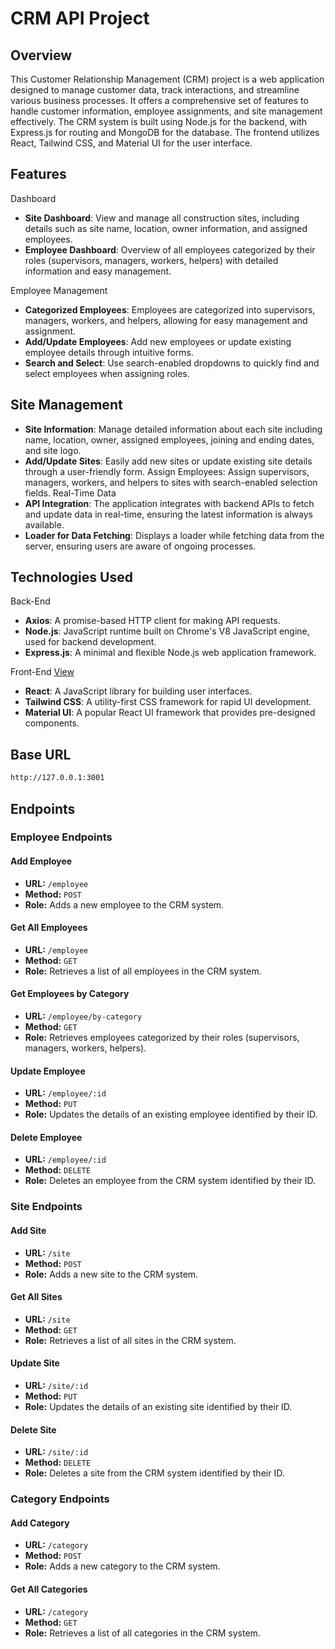 # CRM API Project

## Overview

This Customer Relationship Management (CRM) project is a web application designed to manage customer data, track interactions, and streamline various business processes. It offers a comprehensive set of features to handle customer information, employee assignments, and site management effectively. The CRM system is built using Node.js for the backend, with Express.js for routing and MongoDB for the database. The frontend utilizes React, Tailwind CSS, and Material UI for the user interface.

## Features

Dashboard

- **Site Dashboard**: View and manage all construction sites, including details such as site name, location, owner information, and assigned employees.
- **Employee Dashboard**: Overview of all employees categorized by their roles (supervisors, managers, workers, helpers) with detailed information and easy management.

Employee Management
- **Categorized Employees**: Employees are categorized into supervisors, managers, workers, and helpers, allowing for easy management and assignment.
- **Add/Update Employees**: Add new employees or update existing employee details through intuitive forms.
- **Search and Select**: Use search-enabled dropdowns to quickly find and select employees when assigning roles.

## Site Management

- **Site Information**: Manage detailed information about each site including name, location, owner, assigned employees, joining and ending dates, and site logo.
- **Add/Update Sites**: Easily add new sites or update existing site details through a user-friendly form.
Assign Employees: Assign supervisors, managers, workers, and helpers to sites with search-enabled selection fields.
Real-Time Data
- **API Integration**: The application integrates with backend APIs to fetch and update data in real-time, ensuring the latest information is always available.
- **Loader for Data Fetching**: Displays a loader while fetching data from the server, ensuring users are aware of ongoing processes.


## Technologies Used

Back-End
- **Axios**: A promise-based HTTP client for making API requests.
- **Node.js**: JavaScript runtime built on Chrome's V8 JavaScript engine, used for backend development.
- **Express.js**: A minimal and flexible Node.js web application framework.

Front-End [View](https://github.com/smitkevadiya50/CRM)
- **React**: A JavaScript library for building user interfaces.
- **Tailwind CSS**: A utility-first CSS framework for rapid UI development.
- **Material UI**: A popular React UI framework that provides pre-designed components.


## Base URL

```bash
http://127.0.0.1:3001
```


## Endpoints

### Employee Endpoints

#### Add Employee
- **URL:** `/employee`
- **Method:** `POST`
- **Role:** Adds a new employee to the CRM system.

#### Get All Employees
- **URL:** `/employee`
- **Method:** `GET`
- **Role:** Retrieves a list of all employees in the CRM system.

#### Get Employees by Category
- **URL:** `/employee/by-category`
- **Method:** `GET`
- **Role:** Retrieves employees categorized by their roles (supervisors, managers, workers, helpers).

#### Update Employee
- **URL:** `/employee/:id`
- **Method:** `PUT`
- **Role:** Updates the details of an existing employee identified by their ID.

#### Delete Employee
- **URL:** `/employee/:id`
- **Method:** `DELETE`
- **Role:** Deletes an employee from the CRM system identified by their ID.

### Site Endpoints

#### Add Site
- **URL:** `/site`
- **Method:** `POST`
- **Role:** Adds a new site to the CRM system.

#### Get All Sites
- **URL:** `/site`
- **Method:** `GET`
- **Role:** Retrieves a list of all sites in the CRM system.

#### Update Site
- **URL:** `/site/:id`
- **Method:** `PUT`
- **Role:** Updates the details of an existing site identified by their ID.

#### Delete Site
- **URL:** `/site/:id`
- **Method:** `DELETE`
- **Role:** Deletes a site from the CRM system identified by their ID.

### Category Endpoints

#### Add Category
- **URL:** `/category`
- **Method:** `POST`
- **Role:** Adds a new category to the CRM system.

#### Get All Categories
- **URL:** `/category`
- **Method:** `GET`
- **Role:** Retrieves a list of all categories in the CRM system.
